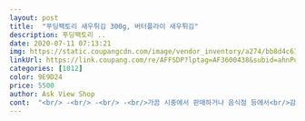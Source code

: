 ```yaml
---
layout: post 
title:  "푸딩팩토리 새우튀김 300g, 버터플라이 새우튀김" 
description: 푸딩팩토리 ..
date: 2020-07-11 07:13:21 
img: https://static.coupangcdn.com/image/vendor_inventory/a274/bb8d4c61d0a72c5664ddcca743e8f69005547c6b5d76e0bfa7f8474c0206.jpg 
linkUrl: https://link.coupang.com/re/AFFSDP?lptag=AF3600438&subid=ahnPublicAsk&pageKey=1795796932&itemId=3055109401&vendorItemId=4758330764&traceid=V0-113-ec7ff06381c50c1c 
categories: [1012] 
color: 9E9D24 
price: 5500 
author: Ask View Shop 
cont:  "<br/> -<br/> -<br/> -<br/>가끔 시중에서 판매하거나 음식점 등에서<br/>감자말이 새우튀김보다 버터플라이 새우튀김이 더 낫네요.<br/><br/>감자말이 새우튀김은 예상에 미치지 못한 맛이었어요.<br/><br/>감자말이 새우튀김을 먹어보면<br/>강자말이 새우튀김에 대해 결론적으로 말씀드리자면<br/>겉은 바삭하고 속엔 새우살이 씹히면서<br/>금방 눅눅해져서 식감이 좋지 않았습니다.<br/><br/>너무 맛있게 먹었던 기억에 기대만빵 주문했습니다.<br/><br/>돌돌말린 새하얀 감자채에 속 안의 통통한 새우살까지!<br/>두번이나 튀겼는데도 감자 때문인지<br/>똑같이 튀겼는데 유독 감자말이 새우튀김만 바삭하지 않았어요.<br/><br/>배송받은 감자말이 새우튀김을 하는 김에<br/>버터플라이 새우튀김과 아침에 만들어둔 돈가스까지<br/>보자마자 좀 더 주문할걸 버터플라이 새우튀김은 왜 샀을까<br/>생각보다 새우살이 실하게 들어있어요.<br/><br/>속은 부드러우면서 새우살이 씹하는 것이<br/>스티로폼 박스에 아이스팩과 드라이아이스까지<br/>실제 먹어보면 눅눅하고 감자가 길게 풀려서 실망이요.<br/><br/>오늘 받았습니다.<br/><br/>오늘은 튀김의 날이다 생각하고<br/>이 버터플라이 새우튀김은 배송료 맞춘기로 함 주문해본건데<br/>자연해동한 뒤 기름에 넣어 튀겼습니다.<br/><br/>자제하지 않으면 10개도 금방 먹겠어요.<br/><br/>작은 애기가 새우를 좋아해서 샀는데 가격 싸고 가격대비 이정도면 괜찮은듯 튀김옷이 좀 두껍긴하지만 새우도 꽤 튼실함<br/>저녁에 먹어보고 상품평 작성하겠습니다<br/>저녁에 먹어보고 상품평 작성하겠습니다.<br/><br/>저는 감자를 좋아하기 때문에 감자말이 새우튀김을 사면서<br/>제가 넘나 좋아하는 감자까지 먹을 수 있어서<br/>제가 뭔가를 잘못한 것 같은데 뭔지 모르겠어요ㅠ<br/>제가 잘 못튀긴건지 바삭하지가 않았어요.<br/><br/>지레 후회를 하며 서둘러 감자말이 새우튀김을 튀겼습니다.<br/><br/>튀기기 전 사진을 찍으면서 보니까<br/>튀기니까 겉은 바삭바삭하고<br/>튀긴 후 눈으로 보기에는 엄청 바삭바삭해 보이는데<br/>튀김옷이 그리 두껍지도 않고 먹기 좋아요.<br/><br/>포장도 잘 돼서 왔고 주문 다음날 배송 받았습니다(서울)<br/>" 
---
```

